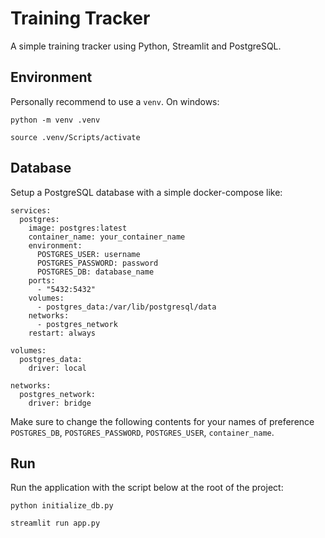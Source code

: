 # Training Tracker
A simple training tracker using Python, Streamlit and PostgreSQL.

## Environment
Personally recommend to use a `venv`.
On windows:
```
python -m venv .venv
```

```
source .venv/Scripts/activate
```

## Database
Setup a PostgreSQL database with a simple docker-compose like:
```
services:
  postgres:
    image: postgres:latest
    container_name: your_container_name
    environment:
      POSTGRES_USER: username
      POSTGRES_PASSWORD: password
      POSTGRES_DB: database_name
    ports:
      - "5432:5432"
    volumes:
      - postgres_data:/var/lib/postgresql/data
    networks:
      - postgres_network
    restart: always

volumes:
  postgres_data:
    driver: local

networks:
  postgres_network:
    driver: bridge
```
Make sure to change the following contents for your names of preference `POSTGRES_DB`, `POSTGRES_PASSWORD`, `POSTGRES_USER`, `container_name`.


## Run

Run the application with the script below at the root of the project:
```
python initialize_db.py
```

```
streamlit run app.py
```

